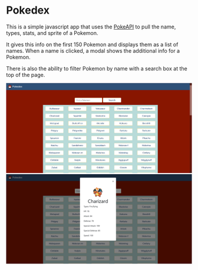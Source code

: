 # Pokedex
This is a simple javascript app that uses the [PokeAPI](https://pokeapi.co/) to pull the name, types, stats, and sprite of a Pokemon. 

It gives this info on the first 150 Pokemon and displays them as a list of names. When a name is clicked, a modal shows the additional info for a Pokemon.

There is also the ability to filter Pokemon by name with a search box at the top of the page.

![image of main screen](./img/main-screenshot.png)
![image of modal screen](./img/modal-screenshot.png)